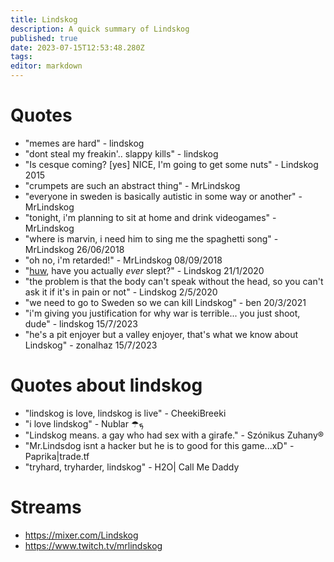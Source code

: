 ```yaml
---
title: Lindskog
description: A quick summary of Lindskog
published: true
date: 2023-07-15T12:53:48.280Z
tags: 
editor: markdown
---
```


# Quotes
* "memes are hard" - lindskog
* "dont steal my freakin'.. slappy kills" - lindskog
* "Is cesque coming? [yes] NICE, I'm going to get some nuts" - Lindskog 2015
* "crumpets are such an abstract thing" - MrLindskog
* "everyone in sweden is basically autistic in some way or another" - MrLindskog
* "tonight, i'm planning to sit at home and drink videogames" - MrLindskog
* "where is marvin, i need him to sing me the spaghetti song" - MrLindskog 26/06/2018
* "oh no, i'm retarded!" - MrLindskog 08/09/2018
* "[huw](Zonalhaz), have you actually *ever* slept?" - Lindskog 21/1/2020
* "the problem is that the body can't speak without the head, so you can't ask it if it's in pain or not" - Lindskog 2/5/2020
* "we need to go to Sweden so we can kill Lindskog" - ben 20/3/2021
* "i'm giving you justification for why war is terrible... you just shoot, dude" - lindskog 15/7/2023
* "he's a pit enjoyer but a valley enjoyer, that's what we know about Lindskog" - zonalhaz 15/7/2023
# Quotes about lindskog
* "lindskog is love, lindskog is live" - CheekiBreeki
* "i love lindskog" - Nublar ☂ܟ
* "Lindskog means. a gay who had sex with a girafe." - Szónikus Zuhany®
* "Mr.Lindsdog isnt a hacker but he is to good for this game...xD" - Paprika|trade.tf
*  "tryhard, tryharder, lindskog" - H2O| Call Me Daddy

# Streams
* https://mixer.com/Lindskog
* https://www.twitch.tv/mrlindskog